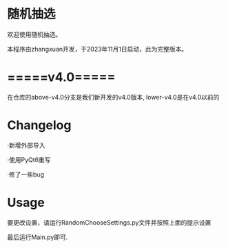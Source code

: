 # 随机抽选
欢迎使用随机抽选。

本程序由zhangxuan开发，于2023年11月1日启动，此为完整版本。

# =====v4.0=====

在仓库的above-v4.0分支是我们新开发的v4.0版本,
lower-v4.0是在v4.0以前的

# Changelog
   ·新增外部导入

   ·使用PyQt6重写

   ·修了一些bug
# Usage

要更改设置，请运行RandomChooseSettings.py文件并按照上面的提示设置

最后运行Main.py即可.
